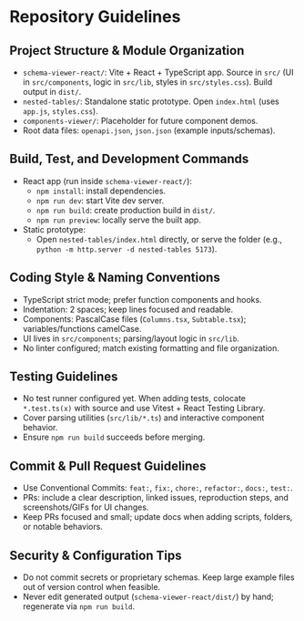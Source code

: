 # Repository Guidelines

## Project Structure & Module Organization
- `schema-viewer-react/`: Vite + React + TypeScript app. Source in `src/` (UI in `src/components`, logic in `src/lib`, styles in `src/styles.css`). Build output in `dist/`.
- `nested-tables/`: Standalone static prototype. Open `index.html` (uses `app.js`, `styles.css`).
- `components-viewer/`: Placeholder for future component demos.
- Root data files: `openapi.json`, `json.json` (example inputs/schemas).

## Build, Test, and Development Commands
- React app (run inside `schema-viewer-react/`):
  - `npm install`: install dependencies.
  - `npm run dev`: start Vite dev server.
  - `npm run build`: create production build in `dist/`.
  - `npm run preview`: locally serve the built app.
- Static prototype:
  - Open `nested-tables/index.html` directly, or serve the folder (e.g., `python -m http.server -d nested-tables 5173`).

## Coding Style & Naming Conventions
- TypeScript strict mode; prefer function components and hooks.
- Indentation: 2 spaces; keep lines focused and readable.
- Components: PascalCase files (`Columns.tsx`, `Subtable.tsx`); variables/functions camelCase.
- UI lives in `src/components`; parsing/layout logic in `src/lib`.
- No linter configured; match existing formatting and file organization.

## Testing Guidelines
- No test runner configured yet. When adding tests, colocate `*.test.ts(x)` with source and use Vitest + React Testing Library.
- Cover parsing utilities (`src/lib/*.ts`) and interactive component behavior.
- Ensure `npm run build` succeeds before merging.

## Commit & Pull Request Guidelines
- Use Conventional Commits: `feat:`, `fix:`, `chore:`, `refactor:`, `docs:`, `test:`.
- PRs: include a clear description, linked issues, reproduction steps, and screenshots/GIFs for UI changes.
- Keep PRs focused and small; update docs when adding scripts, folders, or notable behaviors.

## Security & Configuration Tips
- Do not commit secrets or proprietary schemas. Keep large example files out of version control when feasible.
- Never edit generated output (`schema-viewer-react/dist/`) by hand; regenerate via `npm run build`.

